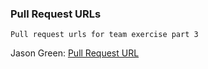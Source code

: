### Pull Request URLs

```
Pull request urls for team exercise part 3

```

Jason Green: [Pull Request URL](https://github.com/tbaird2/LuftshlossStoryTime/pull/2)